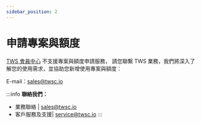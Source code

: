 ```yaml
---
sidebar_position: 2
---
```


# 申請專案與額度

[TWS 會員中心]((https://tws.twcc.ai/)) 不支援專案與額度申請服務，
請您聯繫 TWS 業務，我們將深入了解您的使用需求，並協助您新增使用專案與額度：

E-mail：<a href = "mailto: sales@twsc.io">sales@twsc.io</a>


:::info
**聯絡我們：**
- 業務聯絡 | <ins><a href = "mailto: sales@twsc.io">sales@twsc.io</a></ins>
- 客戶服務及支援| <ins><a href = "mailto: sales@twsc.io">service@twsc.io</a></ins>
:::